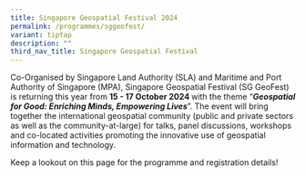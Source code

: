 ```yaml
---
title: Singapore Geospatial Festival 2024
permalink: /programmes/sggeofest/
variant: tiptap
description: ""
third_nav_title: Singapore Geospatial Festival
---
```

<p>Co-Organised by Singapore Land Authority (SLA) and Maritime and Port Authority
of Singapore (MPA), Singapore Geospatial Festival (SG GeoFest) is returning
this year from <strong>15 - 17 October 2024 </strong>with the theme “<strong><em>Geospatial for Good: Enriching Minds, Empowering Lives</em></strong>”.
The event will bring together the international geospatial community (public
and private sectors as well as the community-at-large) for talks, panel
discussions, workshops and co-located activities promoting the innovative
use of geospatial information and technology.</p>
<p>Keep a lookout on this page for the programme and registration details!</p>